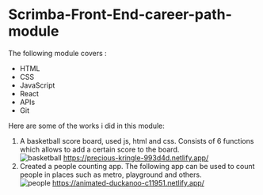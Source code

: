 # Scrimba-Front-End-career-path-module
The following module covers : <br>
- HTML <br>
- CSS <br>
- JavaScript <br>
- React <br>
- APIs <br>
- Git <br> 


Here are some of the works i did in this module: <br>
1. A basketball score board, used js, html and css. Consists of 6 functions which allows to add a certain score to the board. <br>
![basketball](https://github.com/VBlazhenko/Scrimba-Front-End-career-path-module/assets/78543274/22b5db9e-5f0b-4615-810d-a238f95b8bad)
https://precious-kringle-993d4d.netlify.app/ <br>
2. Created a people counting app. The following app can be used to count people in places such as metro, playground and others. <br>
![people](https://github.com/VBlazhenko/Scrimba-Front-End-career-path-module/assets/78543274/874e0583-3808-4e7e-8270-4dee44f4b3fb)
https://animated-duckanoo-c11951.netlify.app/ <br>

